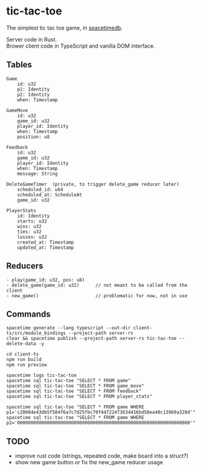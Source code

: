 # tic-tac-toe

The simplest tic tac toe game, in [spacetimedb](https://spacetimedb.com/).

Server code in Rust.  
Brower client code in TypeScript and vanilla DOM interface.


## Tables

```
Game
    id: u32
    p1: Identity
    p2: Identity
    when: Timestamp

GameMove
    id: u32
    game_id: u32
    player_id: Identity
    when: Timestamp
    position: u8

Feedback
    id: u32
    game_id: u32
    player_id: Identity
    when: Timestamp
    message: String

DeleteGameTimer  (private, to trigger delete_game reducer later)
    scheduled_id: u64
    scheduled_at: ScheduleAt
    game_id: u32

PlayerStats
    id: Identity
    starts: u32
    wins: u32
    ties: u32
    losses: u32
    created_at: Timestamp
    updated_at: Timestamp
```

## Reducers

```
- play(game_id: u32, pos: u8)
- delete_game(game_id: u32)      // not meant to be called from the client
- new_game()                     // problematic for now, not in use
```

## Commands

```
spacetime generate --lang typescript --out-dir client-ts/src/module_bindings --project-path server-rs
clear && spacetime publish --project-path server-rs tic-tac-toe --delete-data -y

cd client-ts
npm run build
npm run preview

spacetime logs tic-tac-toe
spacetime sql tic-tac-toe "SELECT * FROM game"
spacetime sql tic-tac-toe "SELECT * FROM game_move"
spacetime sql tic-tac-toe "SELECT * FROM feedback"
spacetime sql tic-tac-toe "SELECT * FROM player_stats"

spacetime sql tic-tac-toe "SELECT * FROM game WHERE p1='c20084e43db5f504f6a7c7d25fbc70f44722473634416bd58ea40c13969a320d'"
spacetime sql tic-tac-toe "SELECT * FROM game WHERE p2='0000000000000000000000000000000000000000000000000000000000000000'"
```

## TODO

- improve rust code (strings, repeated code, make board into a struct?)
- show new game button or fix the new_game reducer usage
